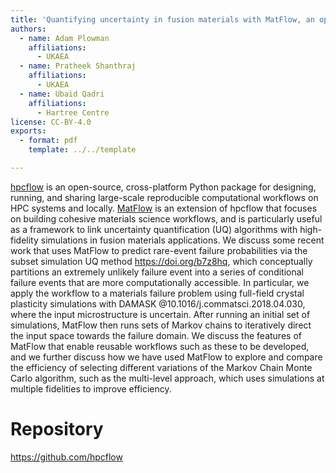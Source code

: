 ```yaml
---
title: 'Quantifying uncertainty in fusion materials with MatFlow, an open-source computational workflow manager for materials science'
authors:
  - name: Adam Plowman
    affiliations:
      - UKAEA
  - name: Pratheek Shanthraj
    affiliations:
      - UKAEA
  - name: Ubaid Qadri
    affiliations:
      - Hartree Centre
license: CC-BY-4.0
exports:
  - format: pdf
    template: ../../template

---
```


[hpcflow](https://github.com/hpcflow/hpcflow-new) is an open-source, cross-platform Python package for designing, running, and sharing large-scale reproducible computational workflows on HPC systems and locally. [MatFlow](https://github.com/hpcflow/matflow-new) is an extension of hpcflow that focuses on building cohesive materials science workflows, and is particularly useful as a framework to link uncertainty quantification (UQ) algorithms with high-fidelity simulations in fusion materials applications. We discuss some recent work that uses MatFlow to predict rare-event failure probabilities via the subset simulation UQ method https://doi.org/b7z8hq, which conceptually partitions an extremely unlikely failure event into a series of conditional failure events that are more computationally accessible. In particular, we apply the workflow to a materials failure problem using full-field crystal plasticity simulations with DAMASK @10.1016/j.commatsci.2018.04.030, where the input microstructure is uncertain. After running an initial set of simulations, MatFlow then runs sets of Markov chains to iteratively direct the input space towards the failure domain. We discuss the features of MatFlow that enable reusable workflows such as these to be developed, and we further discuss how we have used MatFlow to explore and compare the efficiency of selecting different variations of the Markov Chain Monte Carlo algorithm, such as the multi-level approach, which uses simulations at multiple fidelities to improve efficiency.

# Repository
https://github.com/hpcflow

